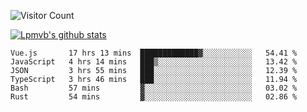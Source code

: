 ![Visitor Count](https://profile-counter.glitch.me/Lpmvb/count.svg)

[![Lpmvb's github stats](https://github-readme-stats.vercel.app/api?username=lpmvb&show_icons=true&title_color=fff&icon_color=79ff97&text_color=9f9f9f&bg_color=151515)](https://github.com/anuraghazra/github-readme-stats)

<!--
Here are some ideas to get you started:

- 🔭 I’m currently working on ...
- 🌱 I’m currently learning ...
- 👯 I’m looking to collaborate on ...
- 🤔 I’m looking for help with ...
- 💬 Ask me about ...
- 📫 How to reach me: ...
- 😄 Pronouns: ...
- ⚡ Fun fact: ...
-->

<!--START_SECTION:waka-->

```text
Vue.js       17 hrs 13 mins  █████████████▓░░░░░░░░░░░   54.41 %
JavaScript   4 hrs 14 mins   ███▒░░░░░░░░░░░░░░░░░░░░░   13.42 %
JSON         3 hrs 55 mins   ███░░░░░░░░░░░░░░░░░░░░░░   12.39 %
TypeScript   3 hrs 46 mins   ███░░░░░░░░░░░░░░░░░░░░░░   11.94 %
Bash         57 mins         ▓░░░░░░░░░░░░░░░░░░░░░░░░   03.02 %
Rust         54 mins         ▓░░░░░░░░░░░░░░░░░░░░░░░░   02.86 %
```

<!--END_SECTION:waka-->
